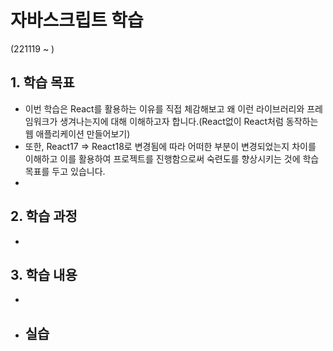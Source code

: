 # 자바스크립트 학습

(221119 ~ )

## 1. 학습 목표

- 이번 학습은 React를 활용하는 이유를 직접 체감해보고 왜 이런 라이브러리와 프레임워크가 생겨나는지에 대해 이해하고자 합니다.(React없이 React처럼 동작하는 웹 애플리케이션 만들어보기)
- 또한, React17 => React18로 변경됨에 따라 어떠한 부분이 변경되었는지 차이를 이해하고 이를 활용하여 프로젝트를 진행함으로써 숙련도를 향상시키는 것에 학습 목표를 두고 있습니다.
-

## 2. 학습 과정

-

## 3. 학습 내용

-

- ## 실습
